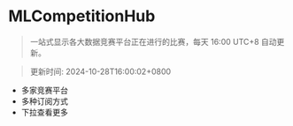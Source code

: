 # MLCompetitionHub

> 一站式显示各大数据竞赛平台正在进行的比赛，每天 16:00 UTC+8 自动更新。
  
> 更新时间: 2024-10-28T16:00:02+0800 

* 多家竞赛平台
* 多种订阅方式
* 下拉查看更多